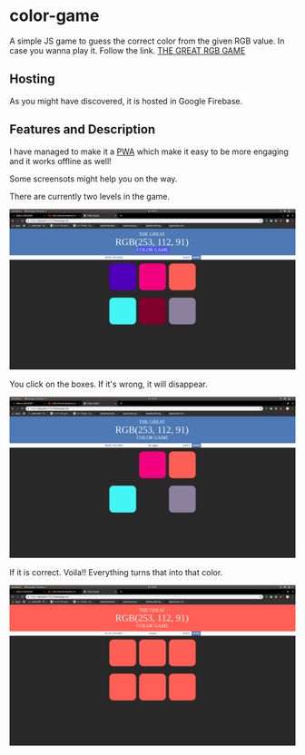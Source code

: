 # color-game

A simple JS game to guess the correct color from the given RGB value.
In case you wanna play it.
Follow the link.
[THE GREAT RGB GAME](rgb-game-1c7c2.firebaseapp.com)

## Hosting 

As you might have discovered, it is hosted in Google Firebase.

## Features and Description

I have managed to make it a [PWA](https://developers.google.com/web/progressive-web-apps) which make it easy 
to be more engaging and it works offline as well!

Some screensots might help you on the way.

There are currently two levels in the game.

![](images/first.png)


You click on the boxes. If it's wrong, it will disappear.

![](images/second.png)

If it is correct. Voila!! Everything turns that into that color.

![](images/third.png)



